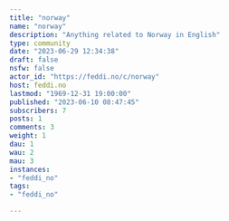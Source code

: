 ```yaml
---
title: "norway" 
name: "norway"
description: "Anything related to Norway in English"
type: community
date: "2023-06-29 12:34:38"
draft: false
nsfw: false
actor_id: "https://feddi.no/c/norway"
host: feddi.no
lastmod: "1969-12-31 19:00:00"
published: "2023-06-10 08:47:45"
subscribers: 7
posts: 1
comments: 3
weight: 1
dau: 1
wau: 2
mau: 3
instances:
- "feddi_no"
tags: 
- "feddi_no"

---
```

